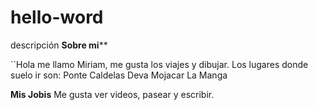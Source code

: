 # hello-word
descripción
                                                 **Sobre mi****

``Hola me llamo Miriam, me gusta los viajes y dibujar.
  Los lugares donde suelo ir son:
  Ponte Caldelas
  Deva
  Mojacar
  La Manga

**Mis Jobis**
  Me gusta ver videos, pasear y escribir.
